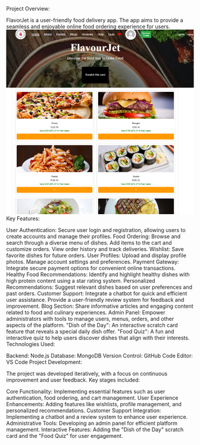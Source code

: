 Project Overview:

FlavorJet is a user-friendly food delivery app. The app aims to provide a seamless and enjoyable online food ordering experience for users.
![image alt](https://github.com/kashish-girdhar/FlovourJet1/blob/81f316f2798ae8c0f29276a1954c4f8d879d23e4/project.png)
Key Features:

User Authentication: Secure user login and registration, allowing users to create accounts and manage their profiles. Food Ordering: Browse and search through a diverse menu of dishes. Add items to the cart and customize orders. View order history and track deliveries. Wishlist: Save favorite dishes for future orders. User Profiles: Upload and display profile photos. Manage account settings and preferences. Payment Gateway: Integrate secure payment options for convenient online transactions. Healthy Food Recommendations: Identify and highlight healthy dishes with high protein content using a star rating system. Personalized Recommendations: Suggest relevant dishes based on user preferences and past orders. Customer Support: Integrate a chatbot for quick and efficient user assistance. Provide a user-friendly review system for feedback and improvement. Blog Section: Share informative articles and engaging content related to food and culinary experiences. Admin Panel: Empower administrators with tools to manage users, menus, orders, and other aspects of the platform. "Dish of the Day": An interactive scratch card feature that reveals a special daily dish offer. "Food Quiz": A fun and interactive quiz to help users discover dishes that align with their interests. Technologies Used:

Backend: Node.js Database: MongoDB Version Control: GitHub Code Editor: VS Code Project Development:

The project was developed iteratively, with a focus on continuous improvement and user feedback. Key stages included:

Core Functionality: Implementing essential features such as user authentication, food ordering, and cart management. User Experience Enhancements: Adding features like wishlists, profile management, and personalized recommendations. Customer Support Integration: Implementing a chatbot and a review system to enhance user experience. Administrative Tools: Developing an admin panel for efficient platform management. Interactive Features: Adding the "Dish of the Day" scratch card and the "Food Quiz" for user engagement.
